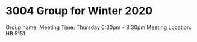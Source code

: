 # 3004 Group for Winter 2020
Group name:
  Meeting Time: Thursday 6:30pm - 8:30pm
  Meeting Location: HB 5151
